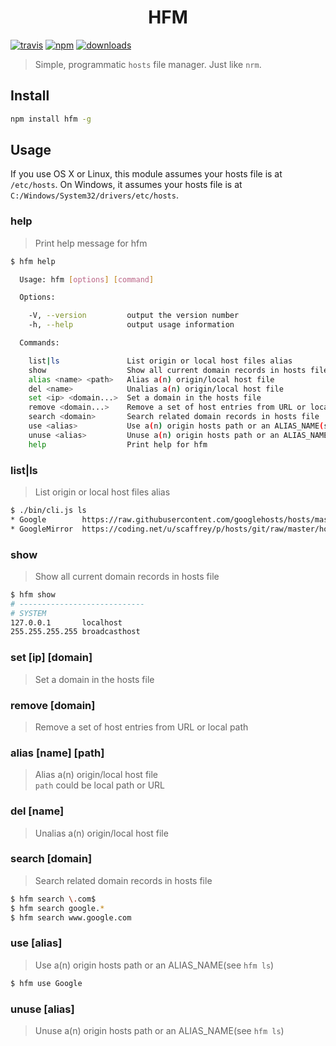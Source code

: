 <h1 align="center">HFM</h1>

[![travis][travis-image]][travis-url] [![npm][npm-image]][npm-url] [![downloads][downloads-image]][downloads-url] 

[travis-image]: https://img.shields.io/travis/jeasonstudio/hfm/master.svg
[travis-url]: https://travis-ci.org/jeasonstudio/hfm
[npm-image]: https://img.shields.io/npm/v/hfm.svg
[npm-url]: https://npmjs.org/package/hfm
[downloads-image]: https://img.shields.io/npm/dm/hfm.svg
[downloads-url]: https://npmjs.org/package/hfm

> Simple, programmatic `hosts` file manager. Just like `nrm`.


## Install

```bash
npm install hfm -g
```

## Usage

If you use OS X or Linux, this module assumes your hosts file is at `/etc/hosts`. On
Windows, it assumes your hosts file is at `C:/Windows/System32/drivers/etc/hosts`.

### help

> Print help message for hfm

```bash
$ hfm help

  Usage: hfm [options] [command]

  Options:

    -V, --version         output the version number
    -h, --help            output usage information

  Commands:

    list|ls               List origin or local host files alias
    show                  Show all current domain records in hosts file
    alias <name> <path>   Alias a(n) origin/local host file
    del <name>            Unalias a(n) origin/local host file
    set <ip> <domain...>  Set a domain in the hosts file
    remove <domain...>    Remove a set of host entries from URL or local path
    search <domain>       Search related domain records in hosts file
    use <alias>           Use a(n) origin hosts path or an ALIAS_NAME(see `hfm ls`)
    unuse <alias>         Unuse a(n) origin hosts path or an ALIAS_NAME(see `hfm ls`)
    help                  Print help for hfm
```

### list|ls

> List origin or local host files alias

```bash
$ ./bin/cli.js ls
* Google        https://raw.githubusercontent.com/googlehosts/hosts/master/hosts-files/hosts
* GoogleMirror  https://coding.net/u/scaffrey/p/hosts/git/raw/master/hosts-files/hosts
```

### show

> Show all current domain records in hosts file

```bash
$ hfm show
# ----------------------------
# SYSTEM
127.0.0.1       localhost
255.255.255.255 broadcasthost
```

### set [ip] [domain]

> Set a domain in the hosts file

### remove [domain]

> Remove a set of host entries from URL or local path

### alias [name] [path]

> Alias a(n) origin/local host file  
> `path` could be local path or URL

### del [name]

> Unalias a(n) origin/local host file

### search [domain]

> Search related domain records in hosts file

```bash
$ hfm search \.com$
$ hfm search google.*
$ hfm search www.google.com
```

### use [alias]

> Use a(n) origin hosts path or an ALIAS_NAME(see `hfm ls`)

```bash
$ hfm use Google
```

### unuse [alias]

> Unuse a(n) origin hosts path or an ALIAS_NAME(see `hfm ls`)